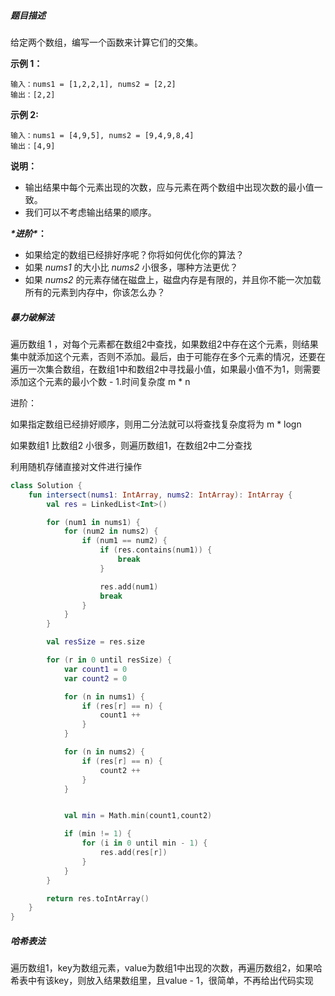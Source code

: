 ##### 题目描述

给定两个数组，编写一个函数来计算它们的交集。

 

**示例 1：**

```
输入：nums1 = [1,2,2,1], nums2 = [2,2]
输出：[2,2]
```

**示例 2:**

```
输入：nums1 = [4,9,5], nums2 = [9,4,9,8,4]
输出：[4,9]
```

 

**说明：**

- 输出结果中每个元素出现的次数，应与元素在两个数组中出现次数的最小值一致。
- 我们可以不考虑输出结果的顺序。

***\*进阶\**：**

- 如果给定的数组已经排好序呢？你将如何优化你的算法？
- 如果 *nums1* 的大小比 *nums2* 小很多，哪种方法更优？
- 如果 *nums2* 的元素存储在磁盘上，磁盘内存是有限的，并且你不能一次加载所有的元素到内存中，你该怎么办？





##### 暴力破解法

遍历数组 1 ，对每个元素都在数组2中查找，如果数组2中存在这个元素，则结果集中就添加这个元素，否则不添加。最后，由于可能存在多个元素的情况，还要在遍历一次集合数组，在数组1中和数组2中寻找最小值，如果最小值不为1，则需要添加这个元素的最小个数 - 1.时间复杂度 m * n

进阶：

如果指定数组已经排好顺序，则用二分法就可以将查找复杂度将为 m * logn

如果数组1 比数组2 小很多，则遍历数组1，在数组2中二分查找

利用随机存储直接对文件进行操作



```kotlin
class Solution {
    fun intersect(nums1: IntArray, nums2: IntArray): IntArray {
        val res = LinkedList<Int>()

        for (num1 in nums1) {
            for (num2 in nums2) {
                if (num1 == num2) {
                    if (res.contains(num1)) {
                        break
                    }

                    res.add(num1)
                    break
                }
            }
        }

        val resSize = res.size

        for (r in 0 until resSize) {
            var count1 = 0
            var count2 = 0

            for (n in nums1) {
                if (res[r] == n) {
                    count1 ++
                }
            }

            for (n in nums2) {
                if (res[r] == n) {
                    count2 ++
                }
            }


            val min = Math.min(count1,count2)

            if (min != 1) {
                for (i in 0 until min - 1) {
                    res.add(res[r])
                }
            }
        }

        return res.toIntArray()
    }
}
```





##### 哈希表法

遍历数组1，key为数组元素，value为数组1中出现的次数，再遍历数组2，如果哈希表中有该key，则放入结果数组里，且value - 1，很简单，不再给出代码实现